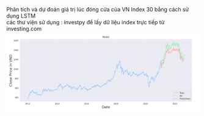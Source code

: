 Phân tích và dự đoán giá trị lúc đóng cửa của VN Index 30 bằng cách sử dụng LSTM <br/>
các thư viện sử dụng : investpy để lấy dữ liệu index trực tiếp từ investing.com
![image](https://github.com/mrtien12/stock_prediction/blob/main/Visualization.png)
